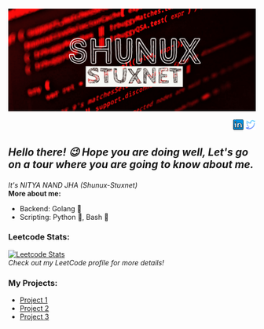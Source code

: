 <p align="center">
  <a href="https://github.com/Shunux-Stuxnet">
    <img src="https://raw.githubusercontent.com/Shunux-Stuxnet/Shunux-Stuxnet/main/My%20Post%20(5)%7E2.png" />
  </a>
</p>
<p align="right">
  <a href="https://www.linkedin.com/in/shunux-stuxnet"><img src="https://github.com/Shunux-Stuxnet/Shunux-Stuxnet/blob/dde9363e7f1ab620489c06ce99be4120a82e0140/linkedin-64.png" width="21" ></a>
  <a href="https://twitter.com/CySecDF?s=09"><img src="https://github.com/Shunux-Stuxnet/Shunux-Stuxnet/blob/dde9363e7f1ab620489c06ce99be4120a82e0140/twitter.svg" width="21"/></a>
</p>

<h2><i><p>Hello there! 😉 Hope you are doing well, Let's go on a tour where you are going to know about me.</p></i></h2>
<i>It's NITYA NAND JHA (Shunux-Stuxnet)</i>
<br>
<b>More about me:</b>

* Backend: Golang 🚀
* Scripting: Python 🐍, Bash 📜

<h3>Leetcode Stats:</h3>
<p>
  <a href="https://leetcode.com/shunux">
    <img src="https://leetcard.jacoblin.cool/shunux?ext=contest" alt="Leetcode Stats" />
  </a>
  <br>
  <em>Check out my LeetCode profile for more details!</em>
</p>

<h3>My Projects:</h3>
<ul>
  <li><a href="https://github.com/Shunux-Stuxnet/project-1">Project 1</a></li>
  <li><a href="https://github.com/Shunux-Stuxnet/project-2">Project 2</a></li>
  <li><a href="https://github.com/Shunux-Stuxnet/project-3">Project 3</a></li>
  <!-- Add more projects as needed -->
</ul>
